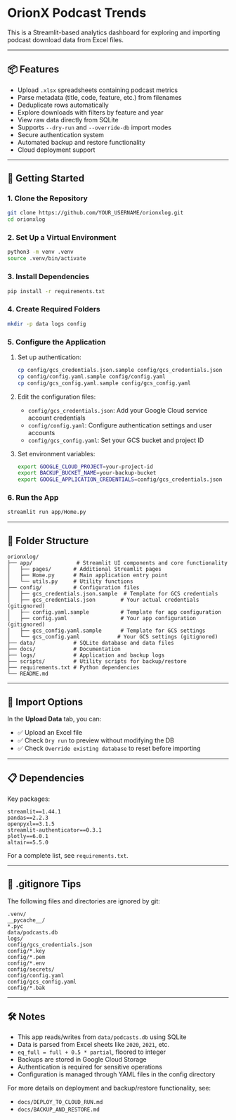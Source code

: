 # OrionX Podcast Trends

This is a Streamlit-based analytics dashboard for exploring and importing podcast download data from Excel files.

---

## 📦 Features

- Upload `.xlsx` spreadsheets containing podcast metrics
- Parse metadata (title, code, feature, etc.) from filenames
- Deduplicate rows automatically
- Explore downloads with filters by feature and year
- View raw data directly from SQLite
- Supports `--dry-run` and `--override-db` import modes
- Secure authentication system
- Automated backup and restore functionality
- Cloud deployment support

---

## 🚀 Getting Started

### 1. Clone the Repository

```bash
git clone https://github.com/YOUR_USERNAME/orionxlog.git
cd orionxlog
```

### 2. Set Up a Virtual Environment

```bash
python3 -m venv .venv
source .venv/bin/activate
```

### 3. Install Dependencies

```bash
pip install -r requirements.txt
```

### 4. Create Required Folders

```bash
mkdir -p data logs config
```

### 5. Configure the Application

1. Set up authentication:
   ```bash
   cp config/gcs_credentials.json.sample config/gcs_credentials.json
   cp config/config.yaml.sample config/config.yaml
   cp config/gcs_config.yaml.sample config/gcs_config.yaml
   ```

2. Edit the configuration files:
   - `config/gcs_credentials.json`: Add your Google Cloud service account credentials
   - `config/config.yaml`: Configure authentication settings and user accounts
   - `config/gcs_config.yaml`: Set your GCS bucket and project ID

3. Set environment variables:
   ```bash
   export GOOGLE_CLOUD_PROJECT=your-project-id
   export BACKUP_BUCKET_NAME=your-backup-bucket
   export GOOGLE_APPLICATION_CREDENTIALS=config/gcs_credentials.json
   ```

### 6. Run the App

```bash
streamlit run app/Home.py
```

---

## 📂 Folder Structure

```
orionxlog/
├── app/              # Streamlit UI components and core functionality
│   ├── pages/       # Additional Streamlit pages
│   ├── Home.py      # Main application entry point
│   └── utils.py     # Utility functions
├── config/          # Configuration files
│   ├── gcs_credentials.json.sample  # Template for GCS credentials
│   ├── gcs_credentials.json        # Your actual credentials (gitignored)
│   ├── config.yaml.sample          # Template for app configuration
│   ├── config.yaml                 # Your app configuration (gitignored)
│   ├── gcs_config.yaml.sample      # Template for GCS settings
│   └── gcs_config.yaml            # Your GCS settings (gitignored)
├── data/            # SQLite database and data files
├── docs/            # Documentation
├── logs/            # Application and backup logs
├── scripts/         # Utility scripts for backup/restore
├── requirements.txt # Python dependencies
└── README.md
```

---

## 🔄 Import Options

In the **Upload Data** tab, you can:

- ✅ Upload an Excel file
- ✅ Check `Dry run` to preview without modifying the DB
- ✅ Check `Override existing database` to reset before importing

---

## 📋 Dependencies

Key packages:

```
streamlit==1.44.1
pandas==2.2.3
openpyxl==3.1.5
streamlit-authenticator==0.3.1
plotly==6.0.1
altair==5.5.0
```

For a complete list, see `requirements.txt`.

---

## 🧼 .gitignore Tips

The following files and directories are ignored by git:

```
.venv/
__pycache__/
*.pyc
data/podcasts.db
logs/
config/gcs_credentials.json
config/*.key
config/*.pem
config/*.env
config/secrets/
config/config.yaml
config/gcs_config.yaml
config/*.bak
```

---

## 🛠 Notes

- This app reads/writes from `data/podcasts.db` using SQLite
- Data is parsed from Excel sheets like `2020`, `2021`, etc.
- `eq_full = full + 0.5 * partial`, floored to integer
- Backups are stored in Google Cloud Storage
- Authentication is required for sensitive operations
- Configuration is managed through YAML files in the config directory

For more details on deployment and backup/restore functionality, see:
- `docs/DEPLOY_TO_CLOUD_RUN.md`
- `docs/BACKUP_AND_RESTORE.md`